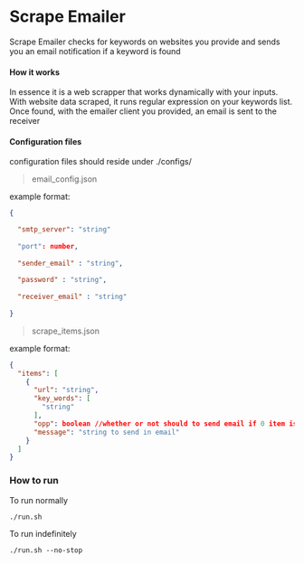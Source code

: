 # Scrape Emailer

Scrape Emailer checks for keywords on websites you provide and sends you an email notification if a keyword is found

#### How it works
In essence it is a web scrapper that works dynamically with your inputs. With website data scraped, it runs regular expression on your keywords list. Once found, with the emailer client you provided, an email is sent to the receiver

#### Configuration files
configuration files should reside under ./configs/


> email_config.json

example format:
```json
{

  "smtp_server": "string" 
  
  "port": number,
  
  "sender_email" : "string",
  
  "password" : "string",
  
  "receiver_email" : "string"
  
}

```

> scrape_items.json

example format:

```json
{
  "items": [
    {
      "url": "string",      
      "key_words": [      
        "string"
      ],      
      "opp": boolean //whether or not should to send email if 0 item is found,      
      "message": "string to send in email"      
    }
  ]
}
```

### How to run
To run normally

```shell script
./run.sh
```

To run indefinitely
```shell script
./run.sh --no-stop
```
